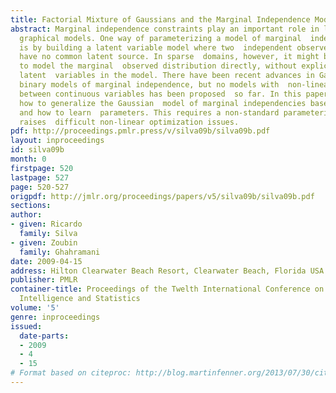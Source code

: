 ```yaml
---
title: Factorial Mixture of Gaussians and the Marginal Independence Model
abstract: Marginal independence constraints play an important role in learning  with
  graphical models. One way of parameterizing a model of marginal  independencies
  is by building a latent variable model where two  independent observed variables
  have no common latent source. In sparse  domains, however, it might be advantageous
  to model the marginal  observed distribution directly, without explicitly including
  latent  variables in the model. There have been recent advances in Gaussian  and
  binary models of marginal independence, but no models with  non-linear dependencies
  between continuous variables has been proposed  so far. In this paper, we describe
  how to generalize the Gaussian  model of marginal independencies based on mixtures,
  and how to learn  parameters. This requires a non-standard parameterization and
  raises  difficult non-linear optimization issues.
pdf: http://proceedings.pmlr.press/v/silva09b/silva09b.pdf
layout: inproceedings
id: silva09b
month: 0
firstpage: 520
lastpage: 527
page: 520-527
origpdf: http://jmlr.org/proceedings/papers/v5/silva09b/silva09b.pdf
sections: 
author:
- given: Ricardo
  family: Silva
- given: Zoubin
  family: Ghahramani
date: 2009-04-15
address: Hilton Clearwater Beach Resort, Clearwater Beach, Florida USA
publisher: PMLR
container-title: Proceedings of the Twelth International Conference on Artificial
  Intelligence and Statistics
volume: '5'
genre: inproceedings
issued:
  date-parts:
  - 2009
  - 4
  - 15
# Format based on citeproc: http://blog.martinfenner.org/2013/07/30/citeproc-yaml-for-bibliographies/
---
```

